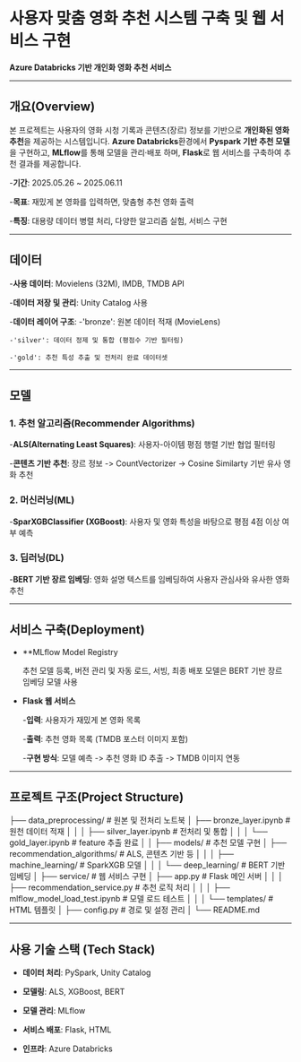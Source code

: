# 사용자 맞춤 영화 추천 시스템 구축 및 웹 서비스 구현

**Azure Databricks 기반 개인화 영화 추천 서비스**

---

## 개요(Overview)

본 프로젝트는 사용자의 영화 시청 기록과 콘텐츠(장르) 정보를 기반으로 **개인화된 영화 추천**을 제공하는 시스템입니다.
**Azure Databricks**환경에서 **Pyspark 기반 추천 모델**을 구현하고,
**MLflow**를 통해 모델을 관리·배포 하며, **Flask**로 웹 서비스를 구축하여 추천 결과를 제공합니다.

-**기간**: 2025.05.26 ~ 2025.06.11

-**목표**: 재밌게 본 영화를 입력하면, 맞춤형 추천 영화 출력

-**특징**: 대용량 데이터 병렬 처리, 다양한 알고리즘 실험, 서비스 구현

---

## 데이터

-**사용 데이터**: Movielens (32M), IMDB, TMDB API

-**데이터 저장 및 관리**: Unity Catalog 사용

-**데이터 레이어 구조**:
    -'bronze': 원본 데이터 적재 (MovieLens)
    
    -'silver': 데이터 정제 및 통합 (평점수 기반 필터링)
    
    -'gold': 추천 특성 추출 및 전처리 완료 데이터셋
   
---
   
## 모델

### 1. 추천 알고리즘(Recommender Algorithms)

-**ALS(Alternating Least Squares)**: 사용자-아이템 평점 행렬 기반 협업 필터링

-**콘텐츠 기반 추천**: 장르 정보 -> CountVectorizer -> Cosine Similarty 기반 유사 영화 추천
    
### 2. 머신러닝(ML)

-**SparXGBClassifier (XGBoost)**: 사용자 및 영화 특성을 바탕으로 평점 4점 이상 여부 예측

### 3. 딥러닝(DL)

-**BERT 기반 장르 임베딩**: 영화 설명 텍스트를 임베딩하여 사용자 관심사와 유사한 영화 추천 

---

## 서비스 구축(Deployment)

- **MLflow Model Registry

    추천 모델 등록, 버전 관리 및 자동 로드, 서빙, 최종 배포 모델은 BERT 기반 장르 임베딩 모델 사용
    
- **Flask 웹 서비스**

    -**입력**: 사용자가 재밌게 본 영화 목록
  
    -**출력**: 추천 영화 목록 (TMDB 포스터 이미지 포함)
  
    -**구현 방식**: 모델 예측 -> 추천 영화 ID 추출 -> TMDB 이미지 연동

---

## 프로젝트 구조(Project Structure)
├── data_preprocessing/ # 원본 및 전처리 노트북
│ ├── bronze_layer.ipynb # 원천 데이터 적재
│ │
│ ├── silver_layer.ipynb # 전처리 및 통합
│ │
│ └── gold_layer.ipynb # feature 추출 완료
│
│
├── models/ # 추천 모델 구현
│ ├── recommendation_algorithms/ # ALS, 콘텐츠 기반 등
│ │
│ ├── machine_learning/ # SparkXGB 모델
│ │
│ └── deep_learning/ # BERT 기반 임베딩
│
├── service/ # 웹 서비스 구현
│ ├── app.py # Flask 메인 서버
│ │
│ ├── recommendation_service.py # 추천 로직 처리
│ │
│ ├── mlflow_model_load_test.ipynb # 모델 로드 테스트
│ │
│ └── templates/ # HTML 템플릿
│
├── config.py # 경로 및 설정 관리
│
└── README.md

---

## 사용 기술 스택 (Tech Stack)
- **데이터 처리**: PySpark, Unity Catalog  

- **모델링**: ALS, XGBoost, BERT  

- **모델 관리**: MLflow  

- **서비스 배포**: Flask, HTML  

- **인프라**: Azure Databricks

